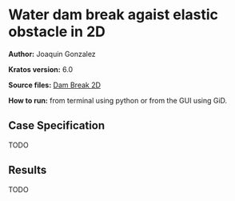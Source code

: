 # Water dam break agaist elastic obstacle in 2D

**Author:** Joaquin Gonzalez

**Kratos version:** 6.0

**Source files:** [Dam Break 2D](https://github.com/KratosMultiphysics/Examples/tree/master/pfem_fluid_dynamics/use_cases/Test_2D_FSI/source)

**How to run:** from terminal using python or from the GUI using GiD.

## Case Specification

TODO


## Results

TODO
